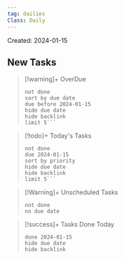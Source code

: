```yaml
---
tag: dailies
Class: Daily
---
```

Created: 2024-01-15

## New Tasks

> [!warning]+ OverDue
> ```tasks
> not done
> sort by due date
> due before 2024-01-15
> hide due date
> hide backlink
> limit 5```

> [!todo]+ Today's Tasks
> ```tasks
> not done
> due 2024-01-15
> sort by priority
> hide due date
> hide backlink
> limit 5```

> [!Warning]+ Unscheduled Tasks
> ```tasks
> not done
> no due date
> ```

> [!success]+ Tasks Done Today
> ```tasks
> done 2024-01-15
> hide due date
> hide backlink
> ```
